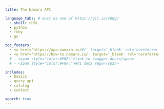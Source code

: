 ```yaml
---
title: The Namara API

language_tabs: # must be one of https://git.io/vQNgJ
  - shell: cURL
  - python
  - ruby
  - go

toc_footers:
  - <a href='https://app.namara.io/#/' target='_blank' rel='noreferrer noopener'>Go to Namara</a>
  - <a href='https://how-to.namara.io/' target='_blank' rel='noreferrer noopener'>How-To Docs</a>
  # - <span style="color:#F0F;">link to swagger docs</span>
  # - <span style="color:#F0F;">API docs repo</span>

includes:
  - basics
  - query_api
  - catalog
  - contact

search: true
---
```


